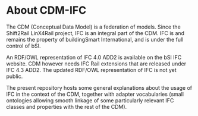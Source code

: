 # About CDM-IFC

The CDM (Conceptual Data Model) is a federation of models. Since the Shift2Rail LinX4Rail project, IFC is an integral part of the CDM. IFC is and remains the property of buildingSmart International, and is under the full control of bSI.

An RDF/OWL representation of IFC 4.0 ADD2 is available on the bSI IFC website. CDM however needs IFC Rail extensions that are released under IFC 4.3 ADD2. The updated RDF/OWL representation of IFC is not yet public.

The present repository hosts some general explanations about the usage of IFC in the context of the CDM, together with adapter vocabularies (small ontologies allowing smooth linkage of some particularly relevant IFC classes and properties with the rest of the CDM).
